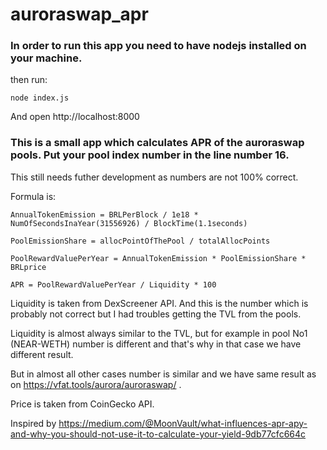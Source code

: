 # auroraswap_apr


### In order to run this app you need to have nodejs installed on your machine.

then run:

`node index.js`

And open http://localhost:8000


### This is a small app which calculates APR of the auroraswap pools. Put your pool index number in the line number 16.

This still needs futher development as numbers are not 100% correct.

Formula is:

`AnnualTokenEmission = BRLPerBlock / 1e18 * NumOfSecondsInaYear(31556926) / BlockTime(1.1seconds)`

`PoolEmissionShare = allocPointOfThePool / totalAllocPoints`

`PoolRewardValuePerYear = AnnualTokenEmission * PoolEmissionShare * BRLprice`

`APR = PoolRewardValuePerYear / Liquidity * 100`

Liquidity is taken from DexScreener API. And this is the number which is probably not correct but I had troubles getting the TVL from the pools.

Liquidity is almost always similar to the TVL, but for example in pool No1 (NEAR-WETH) number is different and that's why in that case we have different result.

But in almost all other cases number is similar and we have same result as on https://vfat.tools/aurora/auroraswap/ .

Price is taken from CoinGecko API.

Inspired by https://medium.com/@MoonVault/what-influences-apr-apy-and-why-you-should-not-use-it-to-calculate-your-yield-9db77cfc664c
